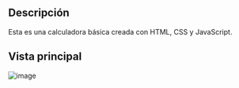## Descripción
Esta es una calculadora básica creada con HTML, CSS y JavaScript.

## Vista principal
![image](https://github.com/dannycastilloo/Calculadora-Basica/assets/76531494/83eed528-48d7-4db5-8b14-43495a3617dc)
